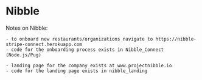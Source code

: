 # Nibble
Notes on Nibble:

    - to onboard new restaurants/organizations navigate to https://nibble-stripe-connect.herokuapp.com
    - code for the onboarding process exists in Nibble_Connect (Node.js/Pug)
    
    - landing page for the company exists at www.projectnibble.io
    - code for the landing page exists in nibble_landing
